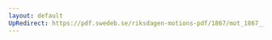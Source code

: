 ```yaml
---
layout: default
UpRedirect: https://pdf.swedeb.se/riksdagen-motions-pdf/1867/mot_1867__ak__00121.pdf
---
```

